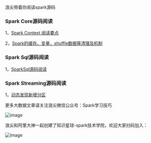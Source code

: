 
浪尖带着你阅读spark源码

### Spark Core源码阅读
1，[Spark Context 阅读要点](https://github.com/CrestOfWave/Spark-2.3.1/blob/master/core/SparkContextsReadPoints.md)

2，[Spark的缓存，变量，shuffle数据等清理及机制](https://github.com/CrestOfWave/Spark-2.3.1/blob/master/core/AboutContextCleaner.md)
### Spark Sql源码阅读
1，[SparkSql源码阅读](https://github.com/CrestOfWave/Spark-2.3.1/blob/master/sql/README.md)


### Spark Streaming源码阅读
1，[动态发现新增分区](https://github.com/CrestOfWave/Spark-2.3.1/blob/master/streaming/DiscoverNewPartition.md)

更多大数据文章请关注浪尖微信公众号：Spark学习技巧

![image](https://github.com/CrestOfWave/Spark-2.3.1/blob/master/微信公众号.jpg)

浪尖和阿里大神一起创建了知识星球-spark技术学院，欢迎大家扫码加入：

![image](https://github.com/CrestOfWave/Spark-2.3.1/blob/master/知识星球.jpg)